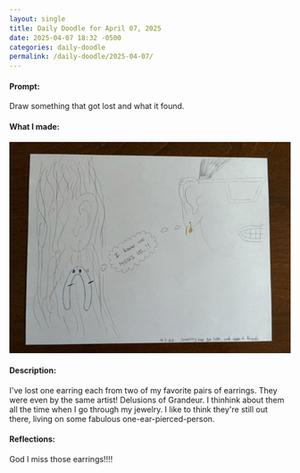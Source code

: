 ```yaml
---
layout: single
title: Daily Doodle for April 07, 2025
date: 2025-04-07 18:32 -0500
categories: daily-doodle
permalink: /daily-doodle/2025-04-07/
---
```

#### Prompt: 
Draw something that got lost and what it found.

#### What I made:
<a href="/assets/images/doodles/doodle-2025-04-07-IMG_1982.HEIC.jpg" target="_blank" class="daily-doodle-link">
  <img src="/assets/images/doodles/doodle-2025-04-07-IMG_1982.HEIC.jpg" alt="Daily Doodle for April 07, 2025" class="daily-doodle-image">
</a>

#### Description:
I've lost one earring each from two of my favorite pairs of earrings. They were even by the same artist! Delusions of Grandeur. I thinhink about them all the time when I go through my jewelry. I like to think they're still out there, living on some fabulous one-ear-pierced-person.

#### Reflections: 
God I miss those earrings!!!!
